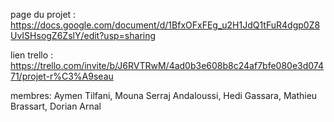 page du projet : https://docs.google.com/document/d/1BfxOFxFEg_u2H1JdQ1tFuR4dgp0Z8UvISHsogZ6ZslY/edit?usp=sharing

lien trello : https://trello.com/invite/b/J6RVTRwM/4ad0b3e608b8c24af7bfe080e3d07471/projet-r%C3%A9seau

membres: Aymen Tilfani,  Mouna Serraj Andaloussi, Hedi Gassara, Mathieu Brassart, Dorian Arnal